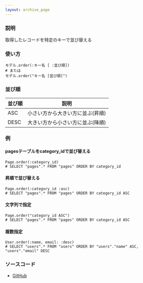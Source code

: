 ```yaml
---
layout: archive_page
---
```

### 説明
取得したレコードを特定のキーで並び替える

### 使い方
    モデル.order(:キー名 [ :並び順])
    # または
    モデル.order("キー名 [並び順]")

### 並び順

並び順 | 説明
------|--------------
ASC   | 小さい方から大きい方に並ぶ(昇順)
DESC  | 大きい方から小さい方に並ぶ(降順)

### 例
#### pagesテーブルをcategory_idで並び替える
    Page.order(:category_id)
    # SELECT "pages".* FROM "pages" ORDER BY category_id

#### 昇順で並び替える
    Page.order(:category_id :asc)
    # SELECT "pages".* FROM "pages" ORDER BY category_id ASC

#### 文字列で指定
    Page.order("category_id ASC")
    # SELECT "pages".* FROM "pages" ORDER BY category_id ASC

#### 複数指定
    User.order(:name, email: :desc)
    # SELECT "users".* FROM "users" ORDER BY "users"."name" ASC, "users"."email" DESC

### ソースコード
* [GitHub](https://github.com/rails/rails/blob/ac30e389ecfa0e26e3d44c1eda8488ddf63b3ecc/activerecord/lib/active_record/relation/query_methods.rb#L290)